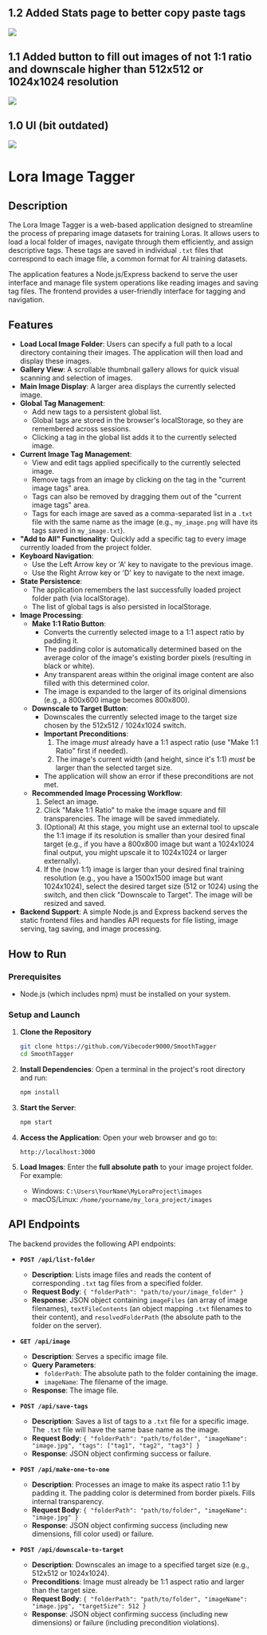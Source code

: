 ## 1.2 Added Stats page to better copy paste tags

![](Stats.png)

## 1.1 Added button to fill out images of not 1:1 ratio and downscale higher than 512x512 or 1024x1024 resolution

![](Square.png)

## 1.0 UI (bit outdated)
 
![](sample.png)

# Lora Image Tagger

## Description

The Lora Image Tagger is a web-based application designed to streamline the process of preparing image datasets for training Loras. It allows users to load a local folder of images, navigate through them efficiently, and assign descriptive tags. These tags are saved in individual `.txt` files that correspond to each image file, a common format for AI training datasets.

The application features a Node.js/Express backend to serve the user interface and manage file system operations like reading images and saving tag files. The frontend provides a user-friendly interface for tagging and navigation.

## Features

*   **Load Local Image Folder**: Users can specify a full path to a local directory containing their images. The application will then load and display these images.
*   **Gallery View**: A scrollable thumbnail gallery allows for quick visual scanning and selection of images.
*   **Main Image Display**: A larger area displays the currently selected image.
*   **Global Tag Management**:
    *   Add new tags to a persistent global list.
    *   Global tags are stored in the browser's localStorage, so they are remembered across sessions.
    *   Clicking a tag in the global list adds it to the currently selected image.
*   **Current Image Tag Management**:
    *   View and edit tags applied specifically to the currently selected image.
    *   Remove tags from an image by clicking on the tag in the "current image tags" area.
    *   Tags can also be removed by dragging them out of the "current image tags" area.
    *   Tags for each image are saved as a comma-separated list in a `.txt` file with the same name as the image (e.g., `my_image.png` will have its tags saved in `my_image.txt`).
*   **"Add to All" Functionality**: Quickly add a specific tag to every image currently loaded from the project folder.
*   **Keyboard Navigation**:
    *   Use the Left Arrow key or 'A' key to navigate to the previous image.
    *   Use the Right Arrow key or 'D' key to navigate to the next image.
*   **State Persistence**:
    *   The application remembers the last successfully loaded project folder path (via localStorage).
    *   The list of global tags is also persisted in localStorage.
*   **Image Processing**:
    *   **Make 1:1 Ratio Button**:
        *   Converts the currently selected image to a 1:1 aspect ratio by padding it.
        *   The padding color is automatically determined based on the average color of the image's existing border pixels (resulting in black or white).
        *   Any transparent areas within the original image content are also filled with this determined color.
        *   The image is expanded to the larger of its original dimensions (e.g., a 800x600 image becomes 800x800).
    *   **Downscale to Target Button**:
        *   Downscales the currently selected image to the target size chosen by the 512x512 / 1024x1024 switch.
        *   **Important Preconditions**:
            1.  The image *must* already have a 1:1 aspect ratio (use "Make 1:1 Ratio" first if needed).
            2.  The image's current width (and height, since it's 1:1) *must* be larger than the selected target size.
        *   The application will show an error if these preconditions are not met.
    *   **Recommended Image Processing Workflow**:
        1.  Select an image.
        2.  Click "Make 1:1 Ratio" to make the image square and fill transparencies. The image will be saved immediately.
        3.  (Optional) At this stage, you might use an external tool to upscale the 1:1 image if its resolution is smaller than your desired final target (e.g., if you have a 800x800 image but want a 1024x1024 final output, you might upscale it to 1024x1024 or larger externally).
        4.  If the (now 1:1) image is larger than your desired final training resolution (e.g., you have a 1500x1500 image but want 1024x1024), select the desired target size (512 or 1024) using the switch, and then click "Downscale to Target". The image will be resized and saved.
*   **Backend Support**: A simple Node.js and Express backend serves the static frontend files and handles API requests for file listing, image serving, tag saving, and image processing.

## How to Run

### Prerequisites

*   Node.js (which includes npm) must be installed on your system.

### Setup and Launch

1.  **Clone the Repository**
    ```bash
    git clone https://github.com/Vibecoder9000/SmoothTagger
    cd SmoothTagger
    ```
	
2.  **Install Dependencies**:
    Open a terminal in the project's root directory and run:
    ```bash
    npm install
    ```
	
3.  **Start the Server**:
	```bash
	npm start
	```

4.  **Access the Application**:
    Open your web browser and go to:
    ```
    http://localhost:3000
    ```

5.  **Load Images**:
    Enter the **full absolute path** to your image project folder. For example:
    *   Windows: `C:\Users\YourName\MyLoraProject\images`
    *   macOS/Linux: `/home/yourname/my_lora_project/images`

## API Endpoints

The backend provides the following API endpoints:

*   **`POST /api/list-folder`**
    *   **Description**: Lists image files and reads the content of corresponding `.txt` tag files from a specified folder.
    *   **Request Body**: `{ "folderPath": "path/to/your/image_folder" }`
    *   **Response**: JSON object containing `imageFiles` (an array of image filenames), `textFileContents` (an object mapping `.txt` filenames to their content), and `resolvedFolderPath` (the absolute path to the folder on the server).

*   **`GET /api/image`**
    *   **Description**: Serves a specific image file.
    *   **Query Parameters**:
        *   `folderPath`: The absolute path to the folder containing the image.
        *   `imageName`: The filename of the image.
    *   **Response**: The image file.

*   **`POST /api/save-tags`**
    *   **Description**: Saves a list of tags to a `.txt` file for a specific image. The `.txt` file will have the same base name as the image.
    *   **Request Body**: `{ "folderPath": "path/to/folder", "imageName": "image.jpg", "tags": ["tag1", "tag2", "tag3"] }`
    *   **Response**: JSON object confirming success or failure.

*   **`POST /api/make-one-to-one`**
    *   **Description**: Processes an image to make its aspect ratio 1:1 by padding it. The padding color is determined from border pixels. Fills internal transparency.
    *   **Request Body**: `{ "folderPath": "path/to/folder", "imageName": "image.jpg" }`
    *   **Response**: JSON object confirming success (including new dimensions, fill color used) or failure.

*   **`POST /api/downscale-to-target`**
    *   **Description**: Downscales an image to a specified target size (e.g., 512x512 or 1024x1024).
    *   **Preconditions**: Image must already be 1:1 aspect ratio and larger than the target size.
    *   **Request Body**: `{ "folderPath": "path/to/folder", "imageName": "image.jpg", "targetSize": 512 }`
    *   **Response**: JSON object confirming success (including new dimensions) or failure (including precondition violations).
